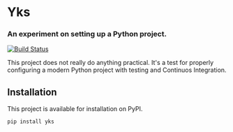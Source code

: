# Yks

### An experiment on setting up a Python project.

[![Build Status](https://travis-ci.com/tonikarppi/yks.svg?branch=master)](https://travis-ci.com/tonikarppi/yks)

This project does not really do anything practical. It's a test for properly configuring a modern Python project with testing and Continuos Integration.

## Installation

This project is available for installation on PyPI.

```
pip install yks
```
